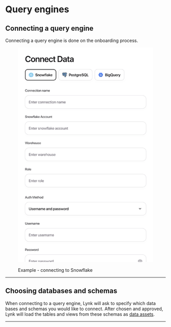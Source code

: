 # Query engines

## Connecting a query engine

&#x20;Connecting a query engine is done on the onboarding process.&#x20;

<figure><img src="../../.gitbook/assets/image (1) (1).png" alt=""><figcaption><p>Example - connecting to Snowflake</p></figcaption></figure>

***

## Choosing databases and schemas

When connecting to a query engine, Lynk will ask to specify which data bases and schemas you would like to connect. After chosen and approved, Lynk will load the tables and views from these schemas as [data assets](../data-modeling/data-assets/).&#x20;

***

